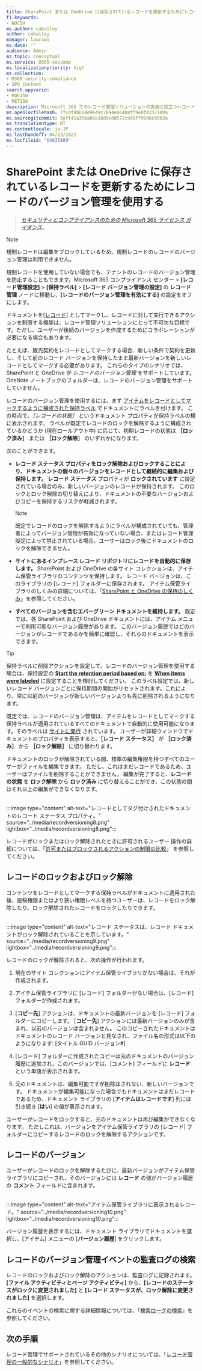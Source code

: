 ```yaml
---
title: SharePoint または OneDrive に保存されているレコードを更新するためにレコードのバージョン管理を使用する
f1.keywords:
- NOCSH
ms.author: cabailey
author: cabailey
manager: laurawi
ms.date: ''
audience: Admin
ms.topic: conceptual
ms.service: O365-seccomp
ms.localizationpriority: high
ms.collection:
- M365-security-compliance
- SPO_Content
search.appverid:
- MOE150
- MET150
description: Microsoft 365 でのレコード管理ソリューションの実装に役立つレコードについて説明します。
ms.openlocfilehash: 7fc4f9bb14e9e49c7894e864b8ff9e8f4337149a
ms.sourcegitcommit: 5eff41a350a01e18d9cdd572c9d8ff99d6c9563a
ms.translationtype: HT
ms.contentlocale: ja-JP
ms.lasthandoff: 04/13/2022
ms.locfileid: "64835889"
---
```

# <a name="use-record-versioning-to-update-records-stored-in-sharepoint-or-onedrive"></a>SharePoint または OneDrive に保存されているレコードを更新するためにレコードのバージョン管理を使用する

>*[セキュリティとコンプライアンスのための Microsoft 365 ライセンス ガイダンス](/office365/servicedescriptions/microsoft-365-service-descriptions/microsoft-365-tenantlevel-services-licensing-guidance/microsoft-365-security-compliance-licensing-guidance)。*

> [!NOTE]
> 規制レコードは編集をブロックしているため、規制レコードのレコードのバージョン管理は利用できません。
>
> 規制レコードを使用していない場合でも、テナントのレコードのバージョン管理を防止することもできます。Microsoft 365 コンプライアンス センター > **[レコード管理設定]** > **[保持ラベル]** > **[レコード バージョン管理の設定]** の **レコード管理** ノードに移動し、**[レコードのバージョン管理を有効にする]** の設定をオフにします。

ドキュメントを[[レコード]](records-management.md#records) としてマークし、レコードに対して実行できるアクションを制限する機能は、レコード管理ソリューションにとって不可欠な目標です。ただし、ユーザーが後続のバージョンを作成するためにコラボレーションが必要になる場合もあります。

たとえば、販売契約をレコードとしてマークする場合、新しい条件で契約を更新し、そして前のレコード バージョンを保持したまま最新バージョンを新しいレコードとしてマークする必要があります。 これらのタイプのシナリオでは、SharePoint と OneDrive が *レコードのバージョン管理* をサポートしています。 OneNote ノートブックのフォルダーは、レコードのバージョン管理をサポートしていません。

レコードのバージョン管理を使用するには、まず [アイテムをレコードとしてマークするように構成された保持ラベル](declare-records.md) でドキュメントにラベルを付けます。 この時点で、*［レコードの状態］* というドキュメント プロパティが保持ラベルの横に表示されます。 ラベルが既定でレコードのロックを解除するように構成されているかどうか (現在ロールアウト中) に応じて、初期レコードの状態は **［ロック済み］** または **［ロック解除］** のいずれかになります。

次のことができます。

- **レコード ステータス プロパティをロック解除およびロックすることにより、ドキュメントの個々のバージョンをレコードとして継続的に編集および保持します。** **レコード ステータス** プロパティが **ロックされています** に設定されている場合のみ、新しいバージョンのレコードが保持されます。 このロックとロック解除の切り替えにより、ドキュメントの不要なバージョンおよびコピーを保持するリスクが軽減されます。
    
    > [!NOTE]
    > 既定でレコードのロックを解除するようにラベルが構成されていても、管理者によってバージョン管理が有効になっていない場合、またはレコード管理設定によって禁止されている場合、ユーザーはロック後にドキュメントのロックを解除できません。

- **サイトにあるインプレース レコード リポジトリにレコードを自動的に保存します。** SharePoint および OneDrive の各サイト コレクションは、アイテム保管ライブラリのコンテンツを保持します。 レコード バージョンは、このライブラリの [レコード] フォルダーに保存されます。 アイテム保管ライブラリのしくみの詳細については、「[SharePoint と OneDrive の保持のしくみ](retention-policies-sharepoint.md#how-retention-works-for-sharepoint-and-onedrive)」を参照してください。

- **すべてのバージョンを含むエバーグリーン ドキュメントを維持します。** 既定では、各 SharePoint および OneDrive ドキュメントには、アイテム メニューで利用可能なバージョン履歴があります。 このバージョン履歴ではどのバージョンがレコードであるかを簡単に確認し、それらのドキュメントを表示できます。

> [!TIP]
> 保持ラベルに削除アクションを設定して、レコードのバージョン管理を使用する場合は、保持設定の **[Start the retention period based on:](保持期間の開始条件:)** を **[When items were labeled](アイテムにラベルが付けられたとき)** に設定することを検討してください。 このラベル設定では、新しいレコード バージョンごとに保持期間の開始がリセットされます。これにより、常に以前のバージョンが新しいバージョンよりも先に削除されるようになります。

既定では、レコードのバージョン管理は、アイテムをレコードとしてマークする保持ラベルが適用されているすべてのドキュメントで自動的に使用可能になります。そのラベルは [サイトに発行](create-apply-retention-labels.md) されています。 ユーザーが詳細ウィンドウでドキュメントのプロパティを表示すると、**［レコード ステータス］** が **［ロック済み］** から **［ロック解除］** に切り替わります。

ドキュメントのロックが解除されている間、標準の編集権限を持つすべてのユーザーがファイルを編集できます。 ただし、これはまだレコードであるため、ユーザーはファイルを削除することができません。 編集が完了すると、**レコードの状態** を **ロック解除** から **ロック済み** に切り替えることができ、この状態の間はそれ以上の編集ができなくなります。
<br/><br/>

:::image type="content" alt-text="レコードとしてタグ付けされたドキュメントのレコード ステータス プロパティ。" source="../media/recordversioning8.png" lightbox="../media/recordversioning8.png":::

レコードがロックまたはロック解除されたときに許可されるユーザー 操作の詳細については、「[許可またはブロックされるアクションの制限の比較](records-management.md#compare-restrictions-for-what-actions-are-allowed-or-blocked)」 を参照してください。

## <a name="locking-and-unlocking-a-record"></a>レコードのロックおよびロック解除

コンテンツをレコードとしてマークする保持ラベルがドキュメントに適用された後、投稿権限またはより狭い権限レベルを持つユーザーは、レコードをロック解除したり、ロック解除されたレコードをロックしたりできます。
<br/><br/>

:::image type="content" alt-text="レコード ステータスは、レコード ドキュメントがロック解除されていることを示しています。" source="../media/recordversioning9.png" lightbox="../media/recordversioning9.png":::

レコードのロックが解除されると、次の操作が行われます。

1. 現在のサイト コレクションにアイテム保管ライブラリがない場合は、それが作成されます。

2. アイテム保管ライブラリに [レコード] フォルダーがない場合は、[レコード] フォルダーが作成されます。

3. [**コピー先**] アクションは、ドキュメントの最新バージョンを [レコード] フォルダーにコピーします。 [**コピー先**] アクションには最新バージョンのみが含まれ、以前のバージョンは含まれません。 このコピーされたドキュメントはドキュメントのレコード バージョンと見なされ、ファイル名の形式は以下のようになります: \[タイトル GUID バージョン\#\]

4. [レコード] フォルダーに作成されたコピーは元のドキュメントのバージョン履歴に追加され、このバージョンでは、[コメント] フィールドに **レコード** という単語が表示されます。

5. 元のドキュメントは、編集可能ですが削除はされない、新しいバージョンです。 ドキュメントが編集可能になった場合でもドキュメントはまだレコードであるため、ドキュメント ライブラリの [**アイテムはレコードです**] 列には引き続き [**はい**] の値が表示されます。

ユーザーがレコードをロックすると、元のドキュメントは再び編集ができなくなります。 ただしこれは、バージョンをアイテム保管ライブラリの [レコード] フォルダーにコピーするレコードのロックを解除するアクションです。

## <a name="record-versions"></a>レコードのバージョン

ユーザーがレコードのロックを解除するたびに、最新バージョンがアイテム保管ライブラリにコピーされ、そのバージョンには **レコード** の値がバージョン履歴の **コメント** フィールドに含まれます。
<br/><br/>

:::image type="content" alt-text="アイテム保管ライブラリに表示されるレコード。" source="../media/recordversioning10.png" lightbox="../media/recordversioning10.png":::

バージョン履歴を表示するには、ドキュメント ライブラリでドキュメントを選択し、[アイテム] メニューの [**バージョン履歴**] をクリックします。

## <a name="searching-the-audit-log-for-record-versioning-events"></a>レコードのバージョン管理イベントの監査ログの検索

レコードのロックおよびロック解除のアクションは、監査ログに記録されます。 **[ファイル アクティビティとページ アクティビティ]** から、**[レコードのステータスがロックに変更されました]** と **[レコード ステータスが、ロック解除に変更されました]** を選択します。

これらのイベントの検索に関する詳細情報については、「[検索ローグの検索](search-the-audit-log-in-security-and-compliance.md#file-and-page-activities)」を参照してください。

## <a name="next-steps"></a>次の手順

レコード管理でサポートされているその他のシナリオについては、「[レコード管理の一般的なシナリオ](get-started-with-records-management.md#common-scenarios)」を参照してください。
